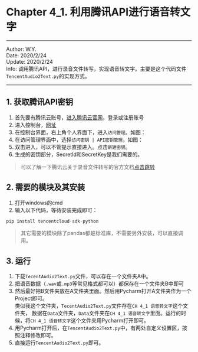 # Chapter 4_1. 利用腾讯API进行语音转文字

----
Author: W.Y.  
Date: 2020/2/24  
Update: 2020/2/24  
Info: 调用腾讯API，进行录音文件转写，实现语音转文字。主要是这个代码文件`TencentAudio2Text.py`的实现方式。

----

## 1. 获取腾讯API密钥
1. 首先要有腾讯云账号，[进入腾讯云官网](https://cloud.tencent.com/)，登录或注册账号
2. 进入控制台，[网址](https://cloud.tencent.com/login?s_url=https%3A%2F%2Fconsole.cloud.tencent.com%2F)
3. 在控制台界面，右上角个人界面下，进入`访问管理`。如图：
![]()
4. 在访问管理界面中，选择`访问密钥 | API密钥管理`。如图：
![]()
5. 双击进入，可以不管提示直接进入。点击`新建密钥`。
6. 生成的密钥部分，SecretId和SecretKey是我们需要的。


> 可以了解一下腾讯云关于录音文件转写的官方文档[点击跳转](https://cloud.tencent.com/document/product/1093/37823)

## 2. 需要的模块及其安装

1. 打开windows的cmd
2. 输入以下代码，等待安装完成即可：
``` python
pip install tencentcloud-sdk-python
```

> 其它需要的模块除了pandas都是标准库，不需要另外安装，可以直接调用。


## 3. 运行

1. 下载`TecentAudio2Text.py`文件，可以存在一个文件夹A中。
2. 把语音数据（`.wav`或`.mp3`等常见格式都可以）都保存在一个文件夹B中即可
3. 然后最好把B文件夹放在A文件夹里面。然后用Pycharm打开A文件夹作为一个Project即可。  
类似我这个文件夹，`TecentAudio2Text.py`文件存在`CH 4_1 语音转文字`这个文件夹，
数据在`Data`文件夹，`Data`文件夹在`CH 4_1 语音转文字`里面。运行的时候，将`CH 4_1 语音转文字`这个文件夹用Pycharm打开即可。
4. 用Pycharm打开后，在`TencentAudio2Text.py`中，有两处自定义设置区，按照注释修改即可。
5. 直接运行`TencentAudio2Text.py`即可。


